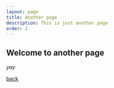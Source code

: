 ```yaml
---
layout: page
title: Another page
description: This is just another page
order: 2
---
```


## Welcome to another page

_yay_

[back](./)
